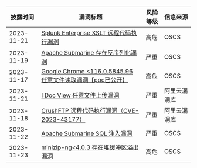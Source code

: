 | 披露时间       | 漏洞标题                                                                                       | 风险等级                           | 信息来源   |
| ---------- | ------------------------------------------------------------------------------------------ | ------------------------------ | ------ |
| 2023-11-21 | [Splunk Enterprise XSLT 远程代码执行漏洞](https://www.oscs1024.com/hd/MPS-1j9c-4oyt)               | 高危                             | OSCS   |
| 2023-11-19 | [Apache Submarine 存在反序列化漏洞](https://www.oscs1024.com/hd/MPS-qp4a-wcgl)                     | 严重                             | OSCS   |
| 2023-11-17 | [Google Chrome <116.0.5845.96 任意文件读取漏洞【poc已公开】](https://www.oscs1024.com/hd/MPS-cv7p-l1wh) | 高危                             | OSCS   |
| 2023-11-21 | [I Doc View 任意文件上传漏洞](https://avd.aliyun.com/detail?id=AVD-2023-1697088)                   | 严重                             | 阿里云漏洞库 |
| 2023-11-18 | [CrushFTP 远程代码执行漏洞（CVE-2023-43177）](https://avd.aliyun.com/detail?id=AVD-2023-43177)       | 严重 | 阿里云漏洞库 |
| 2023-11-22 | [Apache Submarine SQL 注入漏洞](https://www.oscs1024.com/hd/MPS-ajf4-uzhd) | 严重  | OSCS  |
| 2023-11-23 | [minizip-ng<4.0.3 存在堆缓冲区溢出漏洞](https://www.oscs1024.com/hd/MPS-7wpn-d9ve) | 高危  | OSCS  |
